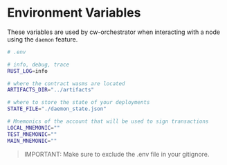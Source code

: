 # Environment Variables

These variables are used by cw-orchestrator when interacting with a node using the `daemon` feature.

```bash
# .env

# info, debug, trace
RUST_LOG=info

# where the contract wasms are located
ARTIFACTS_DIR="../artifacts"

# where to store the state of your deployments
STATE_FILE="./daemon_state.json"

# Mnemonics of the account that will be used to sign transactions
LOCAL_MNEMONIC=""
TEST_MNEMONIC=""
MAIN_MNEMONIC=""
```

> IMPORTANT: Make sure to exclude the .env file in your gitignore.
